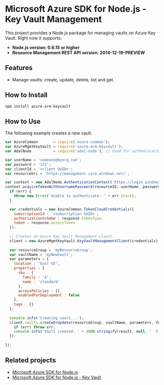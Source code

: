 # Microsoft Azure SDK for Node.js - Key Vault Management

This project provides a Node.js package for managing vaults on Azure Key Vault. Right now it supports:
- **Node.js version: 0.6.15 or higher**
- **Resource Management REST API version: 2014-12-19-PREVIEW**

## Features

- Manage vaults: create, update, delete, list and get.

## How to Install

```bash
npm install azure-arm-keyvault
```

## How to Use

The following example creates a new vault.

```javascript
var AzureCommon       = require('azure-common');
var AzureMgmtKeyVault = require('azure-arm-keyvault');
var AdalNode          = require('adal-node'); // Used for authentication

var userName = 'someone@myorg.com';
var password = '123';
var clientId = '<client GUID>';
var resourceUri = 'https://management.core.windows.net/';

var context = new AdalNode.AuthenticationContext('https://login.windows.net/myorg.com');
context.acquireTokenWithUsernamePassword(resourceId, userName, password, clientId, function (err, response) {
  if (err) {
    throw new Error('Unable to authenticate: ' + err.stack);
  }

  var credentials = new AzureCommon.TokenCloudCredentials({
    subscriptionId : '<subscription GUID>',
    authorizationScheme : response.tokenType,
    token : response.accessToken
  });
  
  // Creates an Azure Key Vault Management client.
  client = new AzureMgmtKeyVault.KeyVaultManagementClient(credentials);
  
  var resourceGroup = 'myResourceGroup';
  var vaultName = 'myNewVault';
  var parameters = {
    location : "East US",
    properties : {
      sku : {
        family : 'A',
        name : 'standard'
      },
      accessPolicies : [],
      enabledForDeployment : false
    },
    tags : {}
  }; 
  
  console.info('Creating vault...');
  client.vaults.createOrUpdate(resourceGroup, vaultName, parameters, function (err, result) {
    if (err) throw err;
    console.info('Vault created: ' + JSON.stringify(result, null, ' '));
  });
  
});
```

## Related projects

- [Microsoft Azure SDK for Node.js](https://github.com/WindowsAzure/azure-sdk-for-node)
- [Microsoft Azure SDK for Node.js - Key Vault](https://github.com/WindowsAzure/azure-keyvault-for-node)
